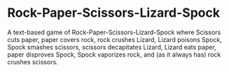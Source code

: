 # Rock-Paper-Scissors-Lizard-Spock
A text-based game of Rock-Paper-Scissors-Lizard-Spock where Scissors cuts paper, paper covers rock, rock crushes Lizard, Lizard poisons Spock, Spock smashes scissors, scissors decapitates Lizard, Lizard eats paper, paper disproves Spock, Spock vaporizes rock, and (as it always has) rock crushes scissors.
